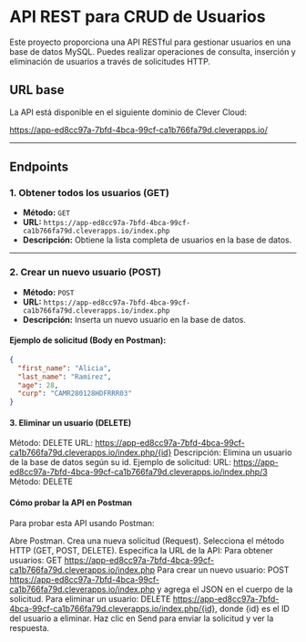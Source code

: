 # API REST para CRUD de Usuarios

Este proyecto proporciona una API RESTful para gestionar usuarios en una base de datos MySQL. Puedes realizar operaciones de consulta, inserción y eliminación de usuarios a través de solicitudes HTTP.

## URL base

La API está disponible en el siguiente dominio de Clever Cloud:

https://app-ed8cc97a-7bfd-4bca-99cf-ca1b766fa79d.cleverapps.io/


---

## Endpoints

### 1. Obtener todos los usuarios (GET)
- **Método:** `GET`
- **URL:** `https://app-ed8cc97a-7bfd-4bca-99cf-ca1b766fa79d.cleverapps.io/index.php`
- **Descripción:** Obtiene la lista completa de usuarios en la base de datos.

---

### 2. Crear un nuevo usuario (POST)
- **Método:** `POST`
- **URL:** `https://app-ed8cc97a-7bfd-4bca-99cf-ca1b766fa79d.cleverapps.io/index.php`
- **Descripción:** Inserta un nuevo usuario en la base de datos.

#### Ejemplo de solicitud (Body en Postman):
```json
{
  "first_name": "Alicia",
  "last_name": "Ramirez",
  "age": 28,
  "curp": "CAMR280128HDFRRR03"
}

```

####  3. Eliminar un usuario (DELETE)
Método: DELETE
URL: https://app-ed8cc97a-7bfd-4bca-99cf-ca1b766fa79d.cleverapps.io/index.php/{id}
Descripción: Elimina un usuario de la base de datos según su id.
Ejemplo de solicitud:
URL: https://app-ed8cc97a-7bfd-4bca-99cf-ca1b766fa79d.cleverapps.io/index.php/3
Método: DELETE


####  Cómo probar la API en Postman
Para probar esta API usando Postman:

Abre Postman.
Crea una nueva solicitud (Request).
Selecciona el método HTTP (GET, POST, DELETE).
Especifica la URL de la API:
Para obtener usuarios: GET https://app-ed8cc97a-7bfd-4bca-99cf-ca1b766fa79d.cleverapps.io/index.php
Para crear un nuevo usuario: POST https://app-ed8cc97a-7bfd-4bca-99cf-ca1b766fa79d.cleverapps.io/index.php y agrega el JSON en el cuerpo de la solicitud.
Para eliminar un usuario: DELETE https://app-ed8cc97a-7bfd-4bca-99cf-ca1b766fa79d.cleverapps.io/index.php/{id}, donde {id} es el ID del usuario a eliminar.
Haz clic en Send para enviar la solicitud y ver la respuesta.
